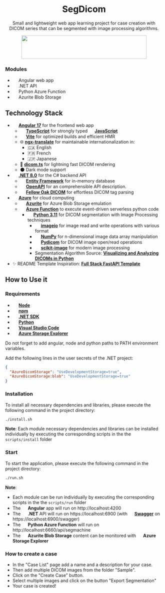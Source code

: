 <div align="center">
  <h1>SegDicom</h1>
  <p>Small and lightweight web app learning project for case creation with DICOM series that can be segmented with image processing algorithms.</p>
  <img src="https://static.vecteezy.com/system/resources/thumbnails/012/634/664/small/art-deco-outline-stroke-in-golden-color-for-classy-and-luxury-style-premium-vintage-line-art-design-element-free-png.png" style="height: 75px; width:400px; object-fit: cover;">
</div>

### Modules
* <img height="15" src="https://user-images.githubusercontent.com/25181517/183890595-779a7e64-3f43-4634-bad2-eceef4e80268.png"> Angular web app
* <img height="15" src="https://user-images.githubusercontent.com/25181517/121405754-b4f48f80-c95d-11eb-8893-fc325bde617f.png"> .NET API
* <img height="15" src="https://miro.medium.com/v2/resize:fit:512/1*FNzg3F-qM6zhMSjwqfKVwA.png"> Python Azure Function
* <img height="15" src="https://mcr.microsoft.com/api/v1/catalog/productimage/813767ad40f7fdb7f48d6440d0df36e22893f0f2bf23c24893163b7a826cd33f"> Azurite Blob Storage

## Technology Stack

* <img height="15" src="https://user-images.githubusercontent.com/25181517/183890595-779a7e64-3f43-4634-bad2-eceef4e80268.png"> [**Angular 17**](https://angular.dev/) for the frontend web app
  * <img height="15" src="https://user-images.githubusercontent.com/25181517/183890598-19a0ac2d-e88a-4005-a8df-1ee36782fde1.png"> [**TypeScript**](https://www.typescriptlang.org/) for strongly typed <img height="15" src="https://user-images.githubusercontent.com/25181517/117447155-6a868a00-af3d-11eb-9cfe-245df15c9f3f.png"> [**JavaScript**](https://www.javascript.com/)
  * <img height="15" src="https://github.com/marwin1991/profile-technology-icons/assets/62091613/b40892ef-efb8-4b0e-a6b5-d1cfc2f3fc35"> [**Vite**](https://vitejs.dev/) for optimized builds and efficient HMR
  * 🌐 [**ngx-translate**](https://github.com/ngx-translate/core) for maintainable internationalization in:
    * 🇨🇦 English
    * 🇫🇷 French
    * 🇯🇵 Japanese
  * 🩻 [**dicom.ts**](https://github.com/wearemothership/dicom.ts) for lightning fast DICOM rendering
  * 🌑 Dark mode support
* <img height="15" src="https://user-images.githubusercontent.com/25181517/121405754-b4f48f80-c95d-11eb-8893-fc325bde617f.png"> [**.NET 8.0**](https://learn.microsoft.com/en-us/dotnet/core/whats-new/dotnet-8/overview) for the C# backend API
  * <img height="15" src="https://encrypted-tbn0.gstatic.com/images?q=tbn:ANd9GcQCDx1Gq9OhPHbGCw4K83O6b5jhBHRXmYLeMQ&usqp=CAU"> [**Entity Framework**](https://learn.microsoft.com/en-us/ef/) for in-memory database
  * <img height="15" src="https://seeklogo.com/images/O/openapi-logo-3E54DE56CD-seeklogo.com.png"> [**OpenAPI**](https://www.openapis.org/) for an comprehensible API description.
  * <img height="15" src="https://camo.githubusercontent.com/4a4aaf8672f1b530473d3f168504399b4572b1d8f89f268cadb8974c7655e53e/68747470733a2f2f6c68332e676f6f676c6575736572636f6e74656e742e636f6d2f2d4671336e696752556f37552f5666614950754a4d6a66492f4141414141414141414c6f2f376f614c72725442686e772f73313630302f46656c6c6f772532424f616b2532425371756172652532425472616e73702e706e67"> [**Fellow Oak DICOM**](https://fo-dicom.github.io/stable/v5/index.html) for effortless DICOM tag parsing
* <img height="15" src="https://user-images.githubusercontent.com/25181517/183911544-95ad6ba7-09bf-4040-ac44-0adafedb9616.png"> [**Azure**](https://azure.microsoft.com/en-us) for cloud computing
  * <img height="15" src="https://mcr.microsoft.com/api/v1/catalog/productimage/813767ad40f7fdb7f48d6440d0df36e22893f0f2bf23c24893163b7a826cd33f"> [**Azurite**](https://learn.microsoft.com/en-us/azure/storage/common/storage-use-azurite?tabs=visual-studio%2Cblob-storage) for Azure Blob Storage emulation
  * <img height="15" src="https://miro.medium.com/v2/resize:fit:512/1*FNzg3F-qM6zhMSjwqfKVwA.png"> [**Azure Function**](https://azure.microsoft.com/en-us/products/functions) to execute event-driven serverless python code
    * <img height="15" src="https://user-images.githubusercontent.com/25181517/183423507-c056a6f9-1ba8-4312-a350-19bcbc5a8697.png"> [**Python 3.11**](https://www.python.org/) for DICOM segmentation with Image Processing techniques
      * <img height="15" src="https://imageio.readthedocs.io/en/stable/_static/imageio_logo.png"> [**imageio**](https://imageio.readthedocs.io/en/stable/) for image read and write operations with various format
      * <img height="15" src="https://numpy.org/images/logo.svg"> [**NumPy**](https://numpy.org/) for n-dimensional image data array manipulation
      * <img height="15" src="https://pydicom.github.io/images/logo/logo.png"> [**Pydicom**](https://pydicom.github.io/) for DICOM image open/read operations
      * <img height="15" src="https://scikit-image.org/docs/stable/_static/logo.png"> [**scikit-image**](https://scikit-image.org/) for modern image processing
      * Segmentation Algorithm Source: [**Visualizing and Analyzing DICOMs in Python**](https://www.kaggle.com/code/redwankarimsony/visualizing-and-analyzing-dicoms-in-python)
* ✨ README Template Inspiration: [**Full Stack FastAPI Template**](https://github.com/tiangolo/full-stack-fastapi-template)

## How to Use it

### Requirements

* <img height="15" src="https://user-images.githubusercontent.com/25181517/183568594-85e280a7-0d7e-4d1a-9028-c8c2209e073c.png"> [**Node**](https://nodejs.org/en/download/current)
* <img height="15" src="https://user-images.githubusercontent.com/25181517/121401671-49102800-c959-11eb-9f6f-74d49a5e1774.png"> [**npm**](https://docs.npmjs.com/downloading-and-installing-node-js-and-npm)
* <img height="15" src="https://user-images.githubusercontent.com/25181517/121405754-b4f48f80-c95d-11eb-8893-fc325bde617f.png"> [**.NET SDK**](https://dotnet.microsoft.com/en-us/download/dotnet)
* <img height="15" src="https://user-images.githubusercontent.com/25181517/183423507-c056a6f9-1ba8-4312-a350-19bcbc5a8697.png"> [**Python**](https://www.python.org/downloads/release/python-3118/)
* <img height="15" src="https://user-images.githubusercontent.com/25181517/192108891-d86b6220-e232-423a-bf5f-90903e6887c3.png"> [**Visual Studio Code**](https://code.visualstudio.com)
* <img height="15" src="https://user-images.githubusercontent.com/25181517/183911544-95ad6ba7-09bf-4040-ac44-0adafedb9616.png"> [**Azure Storage Explorer**](https://azure.microsoft.com/en-us/products/storage/storage-explorer)

Do not forget to add angular, node and python paths to PATH environment variables.

Add the following lines in the user secrets of the .NET project:

```json
{
  "AzureDicomStorage": "UseDevelopmentStorage=true",
  "AzureDicomStorage:blob": "UseDevelopmentStorage=true"
}
```

### Installation

To install all necessary dependencies and libraries, please execute the following command in the project directory:

```bash
./install.sh
```

**Note**: Each module necessary dependencies and libraries can be installed individually by executing the corresponding scripts in the the `scripts/install` folder

### Start

To start the application, please execute the following command in the project directory:

```bash
./run.sh
```

**Note**:

* Each module can be run individually by executing the corresponding scripts in the the `scripts/run` folder
* The <img height="15" src="https://user-images.githubusercontent.com/25181517/183890595-779a7e64-3f43-4634-bad2-eceef4e80268.png"> **Angular** app will run on http://localhost:4200
* The <img height="15" src="https://user-images.githubusercontent.com/25181517/121405754-b4f48f80-c95d-11eb-8893-fc325bde617f.png"> **.NET** API will run on https://localhost:6900 (with  <img height="15" src="https://user-images.githubusercontent.com/25181517/186711335-a3729606-5a78-4496-9a36-06efcc74f800.png"> [**Swagger**](https://swagger.io/) on https://localhost:6900/swagger)
* The <img height="15" src="https://miro.medium.com/v2/resize:fit:512/1*FNzg3F-qM6zhMSjwqfKVwA.png"> **Python Azure Function** will run on http://localhost:6660/api/segmachine
* The <img height="15" src="https://mcr.microsoft.com/api/v1/catalog/productimage/813767ad40f7fdb7f48d6440d0df36e22893f0f2bf23c24893163b7a826cd33f"> **Azurite Blob Storage** content can be monitored with <img height="15" src="https://user-images.githubusercontent.com/25181517/183911544-95ad6ba7-09bf-4040-ac44-0adafedb9616.png"> **Azure Storage Explorer**

### How to create a case

* In the "Case List" page add a name and a description for your case. 
* Then add multiple DICOM images from the folder "Sample". 
* Click on the "Create Case" button.
* Select multiple images and click on the button "Export Segmentation"
* Your case is created! 